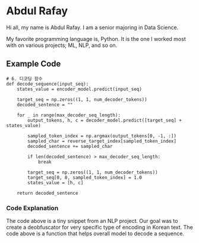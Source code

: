 # Abdul Rafay

Hi all, my name is Abdul Rafay. I am a senior majoring in Data Science.

My favorite programming language is, Python. It is the one I worked most with on various projects; ML, NLP, and so on.

## Example Code

```
# 6. 디코딩 함수
def decode_sequence(input_seq):
    states_value = encoder_model.predict(input_seq)

    target_seq = np.zeros((1, 1, num_decoder_tokens))
    decoded_sentence = ""

    for _ in range(max_decoder_seq_length):
        output_tokens, h, c = decoder_model.predict([target_seq] + states_value)

        sampled_token_index = np.argmax(output_tokens[0, -1, :])
        sampled_char = reverse_target_index[sampled_token_index]
        decoded_sentence += sampled_char

        if len(decoded_sentence) > max_decoder_seq_length:
            break

        target_seq = np.zeros((1, 1, num_decoder_tokens))
        target_seq[0, 0, sampled_token_index] = 1.0
        states_value = [h, c]

    return decoded_sentence
```

### Code Explanation

The code above is a tiny snippet from an NLP project. Our goal was to create a deobfuscator for very specific type of encoding in Korean text. The code above is a function that helps overall model to decode a sequence.
